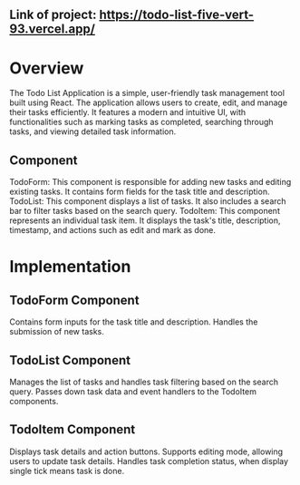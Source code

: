 ## Link of project: https://todo-list-five-vert-93.vercel.app/

# Overview
The Todo List Application is a simple, user-friendly task management tool built using React. The application allows users to create, edit, and manage their tasks efficiently. It features a modern and intuitive UI, with functionalities such as marking tasks as completed, searching through tasks, and viewing detailed task information.
## Component
TodoForm: This component is responsible for adding new tasks and editing existing tasks. It contains form fields for the task title and description.
TodoList: This component displays a list of tasks. It also includes a search bar to filter tasks based on the search query.
TodoItem: This component represents an individual task item. It displays the task's title, description, timestamp, and actions such as edit and mark as done.

# Implementation
## TodoForm Component
Contains form inputs for the task title and description.
Handles the submission of new tasks.
## TodoList Component
Manages the list of tasks and handles task filtering based on the search query.
Passes down task data and event handlers to the TodoItem components.
## TodoItem Component
Displays task details and action buttons.
Supports editing mode, allowing users to update task details.
Handles task completion status, when display single tick means task is done.
